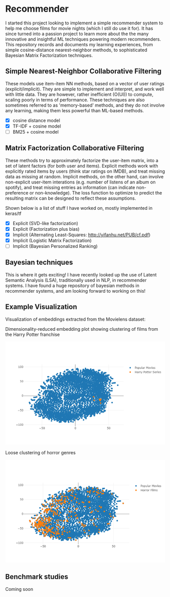 # Recommender
I started this project looking to implement a simple recommender system
to help me choose films for movie nights (which I still do use it for).
It has since turned into a passion project to learn more about the 
the many innovative and insightful ML techniques powering modern recommenders. 
This repository records and documents my learning experiences, from simple
cosine-distance nearest-neighbor methods, to sophisticated Bayesian Matrix
Factorization techniques.

## Simple Nearest-Neighbor Collaborative Filtering
These models use item-item NN methods, based on a vector of user ratings (explicit/implicit).
They are simple to implement and interpret, and work well with little data. They are however, 
rather inefficient (O(UI)) to compute, scaling poorly in terms of performance. These techniques
are also sometimes referred to as 'memory-based' methods, and they do not involve any learning,
making them less powerful than ML-based methods.

- [x] cosine distance model
- [x] TF-IDF + cosine model
- [ ] BM25 + cosine model

## Matrix Factorization Collaborative Filtering
These methods try to approximately factorize the user-item matrix, into a set of latent factors
(for both user and items). Explicit methods work with explicitly rated items by users (think star
ratings on IMDB), and treat missing data as missing at random. Implicit methods, on the other hand,
can involve non-explicit user-item interations (e.g. number of listens of an album on spotify), and
treat missing entries as information (can indicate non-preference or non-knowledge). The loss
function to optimize to predict the resulting matrix can be designed to reflect these assumptions.

Shown below is a list of stuff I have worked on, mostly implemented in keras/tf

- [x] Explicit (SVD-like factorization)
- [x] Explicit (Factorization plus bias)
- [x] Implicit (Alternating Least-Squares: http://yifanhu.net/PUB/cf.pdf)
- [x] Implicit (Logistic Matrix Factorization)
- [ ] Implicit (Bayesian Personalized Ranking)

## Bayesian techniques
This is where it gets exciting! I have recently looked up the use of Latent Semantic Analysis (LSA),
traditionally used in NLP, in recommender systems. I have found a huge repository of bayesian methods
in recommender systems, and am looking forward to working on this!

## Example Visualization

Visualization of embeddings extracted from the Movielens dataset:

Dimensionality-reduced embedding plot showing clustering of films from the Harry Potter franchise

![alt text](https://github.com/whong92/recommender/blob/master/notebooks/images/HarryPotter.png "Harry Potter Clustering")

Loose clustering of horror genres

![alt text](https://github.com/whong92/recommender/blob/master/notebooks/images/Horror.png "Harry Potter Clustering")

## Benchmark studies

Coming soon